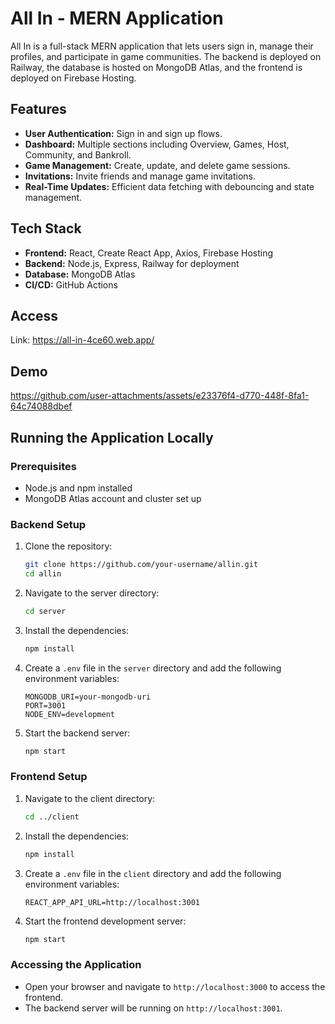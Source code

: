 # All In - MERN Application

All In is a full-stack MERN application that lets users sign in, manage their profiles, and participate in game communities. The backend is deployed on Railway, the database is hosted on MongoDB Atlas, and the frontend is deployed on Firebase Hosting.

## Features
- **User Authentication:** Sign in and sign up flows.
- **Dashboard:** Multiple sections including Overview, Games, Host, Community, and Bankroll.
- **Game Management:** Create, update, and delete game sessions.
- **Invitations:** Invite friends and manage game invitations.
- **Real-Time Updates:** Efficient data fetching with debouncing and state management.

## Tech Stack
- **Frontend:** React, Create React App, Axios, Firebase Hosting
- **Backend:** Node.js, Express, Railway for deployment
- **Database:** MongoDB Atlas
- **CI/CD:** GitHub Actions

## Access
Link: https://all-in-4ce60.web.app/

## Demo
https://github.com/user-attachments/assets/e23376f4-d770-448f-8fa1-64c74088dbef

## Running the Application Locally

### Prerequisites
- Node.js and npm installed
- MongoDB Atlas account and cluster set up

### Backend Setup
1. Clone the repository:
    ```bash
    git clone https://github.com/your-username/allin.git
    cd allin
    ```

2. Navigate to the server directory:
    ```bash
    cd server
    ```

3. Install the dependencies:
    ```bash
    npm install
    ```

4. Create a `.env` file in the `server` directory and add the following environment variables:
    ```env
    MONGODB_URI=your-mongodb-uri
    PORT=3001
    NODE_ENV=development
    ```

5. Start the backend server:
    ```bash
    npm start
    ```

### Frontend Setup
1. Navigate to the client directory:
    ```bash
    cd ../client
    ```

2. Install the dependencies:
    ```bash
    npm install
    ```

3. Create a `.env` file in the `client` directory and add the following environment variables:
    ```env
    REACT_APP_API_URL=http://localhost:3001
    ```

4. Start the frontend development server:
    ```bash
    npm start
    ```

### Accessing the Application
- Open your browser and navigate to `http://localhost:3000` to access the frontend.
- The backend server will be running on `http://localhost:3001`.
